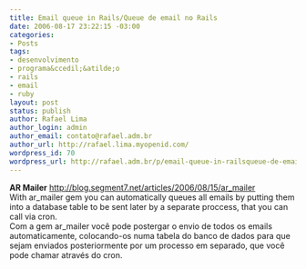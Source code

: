 ```yaml
---
title: Email queue in Rails/Queue de email no Rails
date: 2006-08-17 23:22:15 -03:00
categories:
- Posts
tags:
- desenvolvimento
- programa&ccedil;&atilde;o
- rails
- email
- ruby
layout: post
status: publish
author: Rafael Lima
author_login: admin
author_email: contato@rafael.adm.br
author_url: http://rafael.lima.myopenid.com/
wordpress_id: 70
wordpress_url: http://rafael.adm.br/p/email-queue-in-railsqueue-de-email-no-rails/
---
```


<strong>AR Mailer</strong>
<a href="http://blog.segment7.net/articles/2006/08/15/ar_mailer">http://blog.segment7.net/articles/2006/08/15/ar_mailer</a>
<br />
With ar_mailer gem you can automatically queues all emails by putting them into a database table to be sent later by a separate proccess, that you can call via cron.
<br />
Com a gem ar_mailer voc&ecirc; pode postergar o envio de todos os emails automaticamente, colocando-os numa tabela do banco de dados para que sejam enviados posteriormente por um processo em separado, que voc&ecirc; pode chamar atrav&eacute;s do cron.
